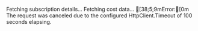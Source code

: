 Fetching subscription details...
Fetching cost data...
[38;5;9mError:[0m The request was canceled due to the configured HttpClient.Timeout of 100 
seconds elapsing.
